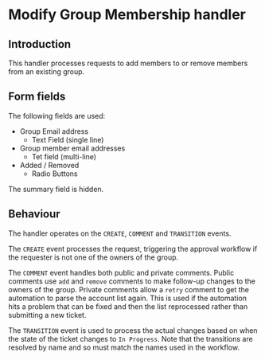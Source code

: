 # Modify Group Membership handler

## Introduction

This handler processes requests to add members to or remove members from an existing group.

## Form fields

The following fields are used:

* Group Email address
  * Text Field (single line)
* Group member email addresses
  * Tet field (multi-line)
* Added / Removed
  * Radio Buttons

The summary field is hidden.

## Behaviour

The handler operates on the `CREATE`, `COMMENT` and `TRANSITION` events.

The `CREATE` event processes the request, triggering the approval workflow if the requester is not one of the owners of the group.

The `COMMENT` event handles both public and private comments. Public comments use `add` and `remove` comments to make follow-up changes to the owners of the group. Private comments allow a `retry` comment to get the automation to parse the account list again. This is used if the automation hits a problem that can be fixed and then the list reprocessed rather than submitting a new ticket.

The `TRANSITION` event is used to process the actual changes based on when the state of the ticket changes to `In Progress`. Note that the transitions are resolved by name and so must match the names used in the workflow.
